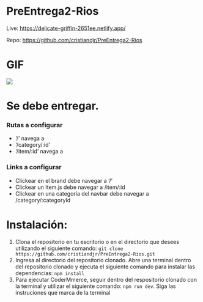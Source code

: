 # PreEntrega2-Rios

Live: https://delicate-griffin-2651ee.netlify.app/

Repo: https://github.com/cristiandjr/PreEntrega2-Rios

# GIF
![](RedmeCoderMmerce.gif)


# Se debe entregar.
### Rutas a configurar
- ‘/’ navega a <ItemListContainer />
- ‘/category/:id’  <ItemListContainer />
- ‘/item/:id’ navega a <ItemDetailContainer />

### Links a configurar
- Clickear en el brand debe navegar a ‘/’
- Clickear un Item.js debe navegar a /item/:id
- Clickear en una categoría del navbar debe navegar a /category/:categoryId 

# Instalación:

1) Clona el repositorio en tu escritorio o en el directorio que desees utilizando el siguiente comando: ```git clone https://github.com/cristiandjr/PreEntrega2-Rios.git```
2) Ingresa al directorio del repositorio clonado. Abre una terminal dentro del repositorio clonado y ejecuta el siguiente comando para instalar las dependencias: ```npm install```
3) Para ejecutar CoderMmerce, seguir dentro del respositorio clonado con la terminal y utilizar el siguiente comando: ```npm run dev```. Siga las instruciones que marca de la terminal